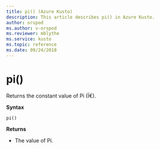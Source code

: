 ```yaml
---
title: pi() (Azure Kusto)
description: This article describes pi() in Azure Kusto.
author: orspod
ms.author: v-orspod
ms.reviewer: mblythe
ms.service: kusto
ms.topic: reference
ms.date: 09/24/2018
---
```

# pi()

Returns the constant value of Pi (Ï€).

**Syntax**

`pi()`

**Returns**

* The value of Pi.